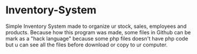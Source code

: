 # Inventory-System
Simple Inventory System made to organize ur stock, sales, employees and products.
Because how this program was made, some files in Github can be mark as a "hack language" because some php files doesn't have php code but u can see all the files before download or copy to ur computer.
